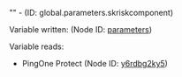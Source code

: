 "" - (ID: global.parameters.skriskcomponent)

Variable written:
 (Node ID: [parameters](../nodes/parameters.md))

Variable reads:
* PingOne Protect (Node ID: [y6rdbg2ky5](../nodes/y6rdbg2ky5.md))
